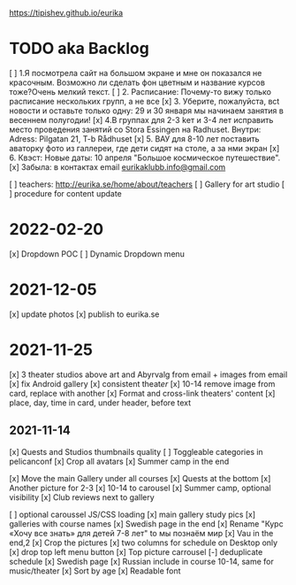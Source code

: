 https://tipishev.github.io/eurika

# TODO aka Backlog

[ ] 1.Я посмотрела сайт на большом экране и мне он показался не красочным. Возможно ли сделать фон цветным и название курсов тоже?Очень мелкий текст.
[ ] 2. Расписание: Почему-то вижу только расписание нескольких групп, а не все
[x] 3. Уберите, пожалуйста, вct новости и оставьте только одну:  29 и 30 января мы начинаем занятия в весеннем полугодии!
[x] 4.В группах для 2-3 kет и 3-4 лет исправить место проведения занятий со Stora Essingen на Radhuset. Внутри: Adress: Pilgatan 21, T-b Rådhuset
[x] 5. ВАУ для 8-10 лет поставить аваторку фото из галлереи, где дети сидят на столе, а за нми экран
[x] 6. Квэст: Новые даты: 10 апреля "Большое космическое путешествие".
[x] Забыла: в контактах email eurikaklubb.info@gmail.com

[ ] teachers: http://eurika.se/home/about/teachers
[ ] Gallery for art studio
[ ] procedure for content update

# 2022-02-20
[x] Dropdown POC
[ ] Dynamic Dropdown menu


# 2021-12-05
[x] update photos 
[x] publish to eurika.se

# 2021-11-25

[x] 3 theater studios above art and Abyrvalg from email + images from email
[x] fix Android gallery
[x] consistent theat*er*
[x] 10-14 remove image from card, replace with another
[x] Format and cross-link theaters' content
[x] place, day, time in card, under header, before text

## 2021-11-14

[x] Quests and Studios thumbnails quality
[ ] Toggleable categories in pelicanconf
[x] Crop all avatars
[x] Summer camp in the end

[x] Move the main Gallery under all courses
[x] Quests at the bottom
[x] Another picture for 2-3
[x] 10-14 to carousel
[x] Summer camp, optional visibility
[x] Club reviews next to gallery

[ ] optional caroussel JS/CSS loading
[x] main gallery study pics
[x] galleries with course names
[x] Swedish page in the end
[x] Rename "Курс «Хочу все знать» для детей 7-8 лет" to мы познаём мир
[x] Vau in the end,2
[x] Crop the pictures
[x] two columns for schedule on Desktop only
[x] drop top left menu button
[x] Top picture carrousel
[-] deduplicate schedule
[x] Swedish page
[x] Russian include in course 10-14, same for music/theater
[x] Sort by age
[x] Readable font
